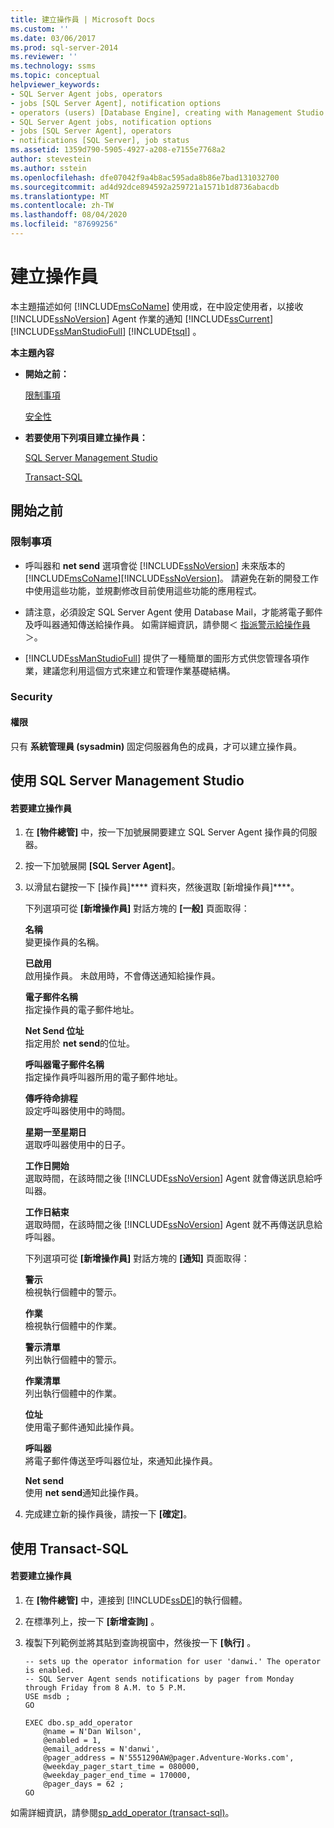 ```yaml
---
title: 建立操作員 | Microsoft Docs
ms.custom: ''
ms.date: 03/06/2017
ms.prod: sql-server-2014
ms.reviewer: ''
ms.technology: ssms
ms.topic: conceptual
helpviewer_keywords:
- SQL Server Agent jobs, operators
- jobs [SQL Server Agent], notification options
- operators (users) [Database Engine], creating with Management Studio
- SQL Server Agent jobs, notification options
- jobs [SQL Server Agent], operators
- notifications [SQL Server], job status
ms.assetid: 1359d790-5905-4927-a208-e7155e7768a2
author: stevestein
ms.author: sstein
ms.openlocfilehash: dfe07042f9a4b8ac595ada8b86e7bad131032700
ms.sourcegitcommit: ad4d92dce894592a259721a1571b1d8736abacdb
ms.translationtype: MT
ms.contentlocale: zh-TW
ms.lasthandoff: 08/04/2020
ms.locfileid: "87699256"
---
```

# <a name="create-an-operator"></a>建立操作員
  本主題描述如何 [!INCLUDE[msCoName](../../includes/msconame-md.md)] 使用或，在中設定使用者，以接收 [!INCLUDE[ssNoVersion](../../includes/ssnoversion-md.md)] Agent 作業的通知 [!INCLUDE[ssCurrent](../../includes/sscurrent-md.md)] [!INCLUDE[ssManStudioFull](../../includes/ssmanstudiofull-md.md)] [!INCLUDE[tsql](../../includes/tsql-md.md)] 。  
  
 **本主題內容**  
  
-   **開始之前：**  
  
     [限制事項](#Restrictions)  
  
     [安全性](#Security)  
  
-   **若要使用下列項目建立操作員：**  
  
     [SQL Server Management Studio](#SSMSProcedure)  
  
     [Transact-SQL](#TsqlProcedure)  
  
##  <a name="before-you-begin"></a><a name="BeforeYouBegin"></a> 開始之前  
  
###  <a name="limitations-and-restrictions"></a><a name="Restrictions"></a> 限制事項  
  
-   呼叫器和 **net send** 選項會從 [!INCLUDE[ssNoVersion](../../includes/ssnoversion-md.md)] 未來版本的 [!INCLUDE[msCoName](../../includes/msconame-md.md)][!INCLUDE[ssNoVersion](../../includes/ssnoversion-md.md)]。 請避免在新的開發工作中使用這些功能，並規劃修改目前使用這些功能的應用程式。  
  
-   請注意，必須設定 SQL Server Agent 使用 Database Mail，才能將電子郵件及呼叫器通知傳送給操作員。 如需詳細資訊，請參閱＜ [指派警示給操作員](assign-alerts-to-an-operator.md)＞。  
  
-   [!INCLUDE[ssManStudioFull](../../includes/ssmanstudiofull-md.md)] 提供了一種簡單的圖形方式供您管理各項作業，建議您利用這個方式來建立和管理作業基礎結構。  
  
###  <a name="security"></a><a name="Security"></a> Security  
  
####  <a name="permissions"></a><a name="Permissions"></a> 權限  
 只有 **系統管理員 (sysadmin)** 固定伺服器角色的成員，才可以建立操作員。  
  
##  <a name="using-sql-server-management-studio"></a><a name="SSMSProcedure"></a> 使用 SQL Server Management Studio  
  
#### <a name="to-create-an-operator"></a>若要建立操作員  
  
1.  在 **[物件總管]** 中，按一下加號展開要建立 SQL Server Agent 操作員的伺服器。  
  
2.  按一下加號展開 **[SQL Server Agent]**。  
  
3.  以滑鼠右鍵按一下 [操作員]**** 資料夾，然後選取 [新增操作員]****。  
  
     下列選項可從 **[新增操作員]** 對話方塊的 **[一般]** 頁面取得：  
  
     **名稱**  
     變更操作員的名稱。  
  
     **已啟用**  
     啟用操作員。 未啟用時，不會傳送通知給操作員。  
  
     **電子郵件名稱**  
     指定操作員的電子郵件地址。  
  
     **Net Send 位址**  
     指定用於 **net send**的位址。  
  
     **呼叫器電子郵件名稱**  
     指定操作員呼叫器所用的電子郵件地址。  
  
     **傳呼待命排程**  
     設定呼叫器使用中的時間。  
  
     **星期一至星期日**  
     選取呼叫器使用中的日子。  
  
     **工作日開始**  
     選取時間，在該時間之後 [!INCLUDE[ssNoVersion](../../includes/ssnoversion-md.md)] Agent 就會傳送訊息給呼叫器。  
  
     **工作日結束**  
     選取時間，在該時間之後 [!INCLUDE[ssNoVersion](../../includes/ssnoversion-md.md)] Agent 就不再傳送訊息給呼叫器。  
  
     下列選項可從 **[新增操作員]** 對話方塊的 **[通知]** 頁面取得：  
  
     **警示**  
     檢視執行個體中的警示。  
  
     **作業**  
     檢視執行個體中的作業。  
  
     **警示清單**  
     列出執行個體中的警示。  
  
     **作業清單**  
     列出執行個體中的作業。  
  
     **位址**  
     使用電子郵件通知此操作員。  
  
     **呼叫器**  
     將電子郵件傳送至呼叫器位址，來通知此操作員。  
  
     **Net send**  
     使用 **net send**通知此操作員。  
  
4.  完成建立新的操作員後，請按一下 **[確定]**。  
  
##  <a name="using-transact-sql"></a><a name="TsqlProcedure"></a> 使用 Transact-SQL  
  
#### <a name="to-create-an-operator"></a>若要建立操作員  
  
1.  在 **[物件總管]** 中，連接到 [!INCLUDE[ssDE](../../includes/ssde-md.md)]的執行個體。  
  
2.  在標準列上，按一下 **[新增查詢]** 。  
  
3.  複製下列範例並將其貼到查詢視窗中，然後按一下 **[執行]** 。  
  
    ```  
    -- sets up the operator information for user 'danwi.' The operator is enabled.   
    -- SQL Server Agent sends notifications by pager from Monday through Friday from 8 A.M. to 5 P.M.  
    USE msdb ;  
    GO  
  
    EXEC dbo.sp_add_operator  
        @name = N'Dan Wilson',  
        @enabled = 1,  
        @email_address = N'danwi',  
        @pager_address = N'5551290AW@pager.Adventure-Works.com',  
        @weekday_pager_start_time = 080000,  
        @weekday_pager_end_time = 170000,  
        @pager_days = 62 ;  
    GO  
    ```  
  
 如需詳細資訊，請參閱[sp_add_operator &#40;transact-sql&#41;](/sql/relational-databases/system-stored-procedures/sp-add-operator-transact-sql)。  
  
  
